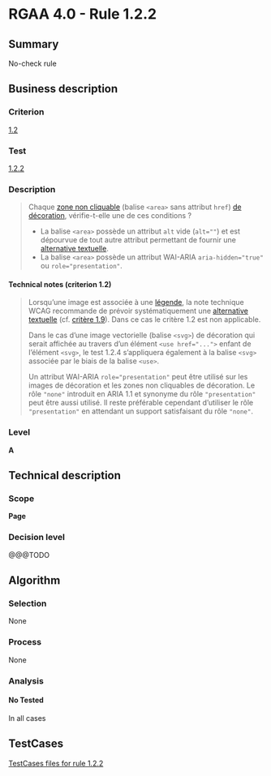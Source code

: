 # RGAA 4.0 - Rule 1.2.2

## Summary
No-check rule


## Business description

### Criterion
[1.2](https://www.numerique.gouv.fr/publications/rgaa-accessibilite/methode/criteres/#crit-1-2)

### Test
[1.2.2](https://www.numerique.gouv.fr/publications/rgaa-accessibilite/methode/criteres/#test-1-2-2)

### Description
> Chaque [zone non cliquable](https://www.numerique.gouv.fr/publications/rgaa-accessibilite/methode/glossaire/#zone-non-cliquable) (balise `<area>` sans attribut `href`) [de décoration](https://www.numerique.gouv.fr/publications/rgaa-accessibilite/methode/glossaire/#image-de-decoration), vérifie-t-elle une de ces conditions ?
> 
> * La balise `<area>` possède un attribut `alt` vide (`alt=""`) et est dépourvue de tout autre attribut permettant de fournir une [alternative textuelle](https://www.numerique.gouv.fr/publications/rgaa-accessibilite/methode/glossaire/#alternative-textuelle-image).
> * La balise `<area>` possède un attribut WAI-ARIA `aria-hidden="true"` ou `role="presentation"`.

#### Technical notes (criterion 1.2)
> Lorsqu’une image est associée à une [légende](https://www.numerique.gouv.fr/publications/rgaa-accessibilite/methode/glossaire/#legende), la note technique WCAG recommande de prévoir systématiquement une [alternative textuelle](https://www.numerique.gouv.fr/publications/rgaa-accessibilite/methode/glossaire/#alternative-textuelle-image) (cf. [critère 1.9](https://www.numerique.gouv.fr/publications/rgaa-accessibilite/methode/glossaire/#crit-1-9)). Dans ce cas le critère 1.2 est non applicable.
> 
> Dans le cas d’une image vectorielle (balise `<svg>`) de décoration qui serait affichée au travers d’un élément `<use href="...">` enfant de l’élément `<svg>`, le test 1.2.4 s’appliquera également à la balise `<svg>` associée par le biais de la balise `<use>`.
> 
> Un attribut WAI-ARIA `role="presentation"` peut être utilisé sur les images de décoration et les zones non cliquables de décoration. Le rôle `"none"` introduit en ARIA 1.1 et synonyme du rôle `"presentation"` peut être aussi utilisé. Il reste préférable cependant d’utiliser le rôle `"presentation"` en attendant un support satisfaisant du rôle `"none"`.

### Level
**A**


## Technical description

### Scope
**Page**

### Decision level
@@@TODO


## Algorithm

### Selection
None

### Process
None

### Analysis

#### No Tested
In all cases


##  TestCases

[TestCases files for rule 1.2.2](https://gitlab.com/asqatasun/Asqatasun/-/tree/v5/rules/rules-rgaa4.0/src/test/resources/testcases/rgaa40//Rgaa40Rule010202/)



